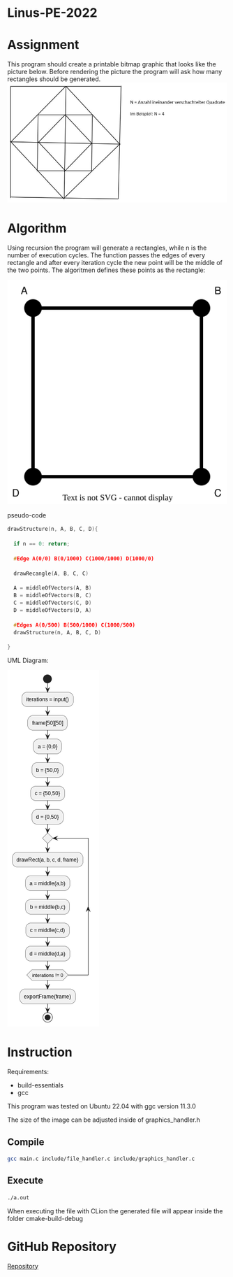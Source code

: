 # Linus-PE-2022

# Assignment
This program should create a printable bitmap graphic that looks like the picture below.
Before rendering the picture the program will ask how many rectangles should be generated.
![Example](./img/GruneMaylis.JPG)

# Algorithm
Using recursion the program will generate a rectangles, while n is the number of execution cycles.
The function passes the edges of every rectangle and after every iteration cycle the new point will be 
the middle of the two points. The algoritmen defines these points as the rectangle: 

![Rectangle](./img/recangle.svg)

pseudo-code
```c
drawStructure(n, A, B, C, D){
    
  if n == 0: return;
  
  #Edge A(0/0) B(0/1000) C(1000/1000) D(1000/0)
  
  drawRecangle(A, B, C, C)
  
  A = middleOfVectors(A, B)
  B = middleOfVectors(B, C)
  C = middleOfVectors(C, D)
  D = middleOfVectors(D, A)
  
  #Edges A(0/500) B(500/1000) C(1000/500)
  drawStructure(n, A, B, C, D)
          
}
```
UML Diagram:

![UML Diagram](./img/algorithm.png)
# Instruction

Requirements:
* build-essentials
* gcc

This program was tested on Ubuntu 22.04 with ggc version 11.3.0

The size of the image can be adjusted inside of graphics_handler.h
## Compile
```bash
gcc main.c include/file_handler.c include/graphics_handler.c
```
## Execute
```bash
./a.out
```

When executing the file with CLion the generated file will appear inside the folder cmake-build-debug

# GitHub Repository
[Repository](https://github.com/Maytastico/Linus-PE-2022)